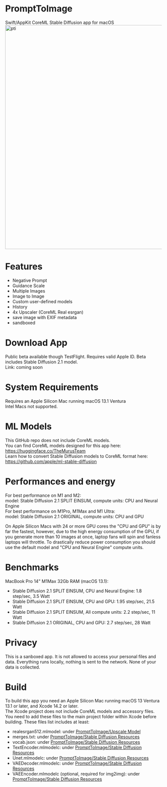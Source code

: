 # PromptToImage
Swift/AppKit CoreML Stable Diffusion app for macOS
<img width="720" alt="pti" src="https://user-images.githubusercontent.com/27217431/209454286-9f343a69-a32c-49bd-abe8-2425f67ef309.png">

# Features
- Negative Prompt
- Guidance Scale
- Multiple Images
- Image to Image
- Custom user-defined models
- History
- 4x Upscaler (CoreML Real esrgan)
- save image with EXIF metadata
- sandboxed

# Download App
Public beta available though TestFlight. Requires valid Apple ID.
Beta includes Stable Diffusion 2.1 model.<br>
Link: coming soon

# System Requirements
Requires an Apple Silicon Mac running macOS 13.1 Ventura<br>
Intel Macs not supported.

# ML Models
This GitHub repo does not include CoreML models.<br>
You can find CoreML models designed for this app here:
https://huggingface.co/TheMurusTeam<br>
Learn how to convert Stable Diffusion models to CoreML format here: https://github.com/apple/ml-stable-diffusion

# Performances and energy
For best performance on M1 and M2:<br>
model: Stable Diffusion 2.1 SPLIT EINSUM, compute units: CPU and Neural Engine<br>
For best performance on M1Pro, M1Max and M1 Ultra:<br>
model: Stable Diffusion 2.1 ORIGINAL, compute units: CPU and GPU<br>

On Apple Silicon Macs with 24 or more GPU cores the "CPU and GPU" is by far the fastest, however, due to the high energy consumption of the GPU, if you generate more than 10 images at once, laptop fans will spin and fanless laptops will throttle. To drastically reduce power consumption you should use the default model and "CPU and Neural Engine" compute units.<br>

# Benchmarks 
MacBook Pro 14" M1Max 32Gb RAM (macOS 13.1):
- Stable Diffusion 2.1 SPLIT EINSUM, CPU and Neural Engine:  1.8 step/sec,   3.5 Watt
- Stable Diffusion 2.1 SPLIT EINSUM, CPU and GPU:            1.95 step/sec,  21.5 Watt
- Stable Diffusion 2.1 SPLIT EINSUM, All compute units:      2.2 step/sec,   11 Watt
- Stable Diffusion 2.1 ORIGINAL, CPU and GPU:                2.7 step/sec,   28 Watt


# Privacy
This is a sanboxed app. It is not allowed to access your personal files and data. Everything runs locally, nothing is sent to the network. None of your data is collected. 

# Build 
To build this app you need an Apple Silicon Mac running macOS 13 Ventura 13.1 or later, and Xcode 14.2 or later.<br>
The Xcode project does not include CoreML models and accessory files. You need to add these files to the main project folder within Xcode before building. These files list includes at least:<br>
- realesrgan512.mlmodel: under [PromptToImage/Upscale Model](PromptToImage/Upscale%20Model)
- merges.txt: under [PromptToImage/Stable Diffusion Resources](PromptToImage/Stable%20Diffusion%20Resources)
- vocab.json: under [PromptToImage/Stable Diffusion Resources](PromptToImage/Stable%20Diffusion%20Resources)
- TextEncoder.mlmodelc: under [PromptToImage/Stable Diffusion Resources](PromptToImage/Stable%20Diffusion%20Resources)
- Unet.mlmodelc: under [PromptToImage/Stable Diffusion Resources](PromptToImage/Stable%20Diffusion%20Resources)
- VAEDecoder.mlmodelc: under [PromptToImage/Stable Diffusion Resources](PromptToImage/Stable%20Diffusion%20Resources)
- VAEEncoder.mlmodelc (optional, required for img2img): under [PromptToImage/Stable Diffusion Resources](PromptToImage/Stable%20Diffusion%20Resources)

